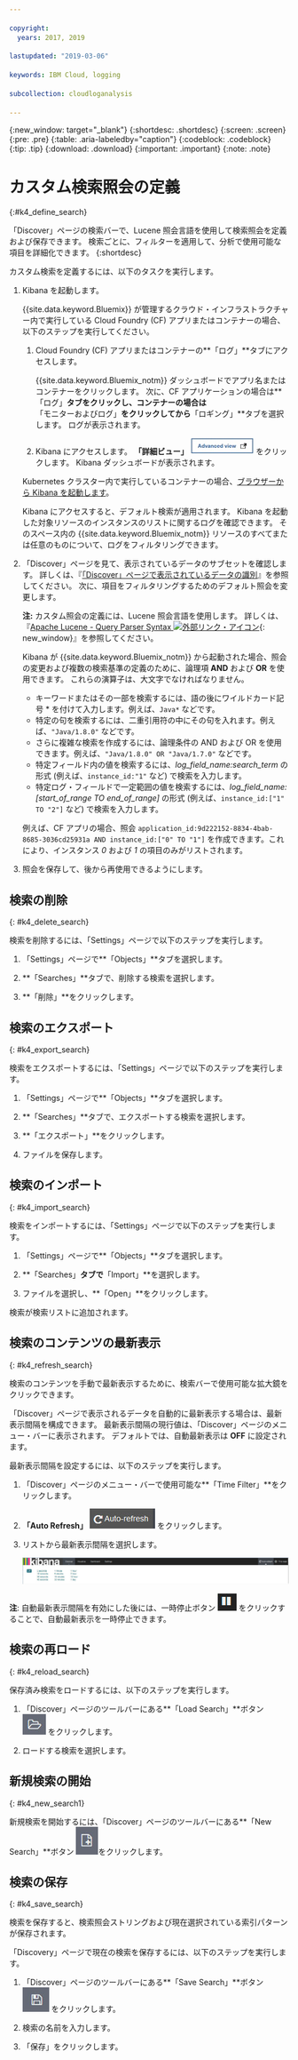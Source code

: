 ```yaml
---

copyright:
  years: 2017, 2019

lastupdated: "2019-03-06"

keywords: IBM Cloud, logging

subcollection: cloudloganalysis

---
```


{:new_window: target="_blank"}
{:shortdesc: .shortdesc}
{:screen: .screen}
{:pre: .pre}
{:table: .aria-labeledby="caption"}
{:codeblock: .codeblock}
{:tip: .tip}
{:download: .download}
{:important: .important}
{:note: .note}

# カスタム検索照会の定義
{:#k4_define_search}

「Discover」ページの検索バーで、Lucene 照会言語を使用して検索照会を定義および保存できます。 検索ごとに、フィルターを適用して、分析で使用可能な項目を詳細化できます。
{:shortdesc}

カスタム検索を定義するには、以下のタスクを実行します。

1. Kibana を起動します。

    {{site.data.keyword.Bluemix}} が管理するクラウド・インフラストラクチャー内で実行している Cloud Foundry (CF) アプリまたはコンテナーの場合、以下のステップを実行してください。
    
    1. Cloud Foundry (CF) アプリまたはコンテナーの**「ログ」**タブにアクセスします。 

        {{site.data.keyword.Bluemix_notm}} ダッシュボードでアプリ名またはコンテナーをクリックします。 次に、CF アプリケーションの場合は**「ログ」**タブをクリックし、コンテナーの場合は**「モニターおよびログ」**をクリックしてから**「ロギング」**タブを選択します。 ログが表示されます。

    2. Kibana にアクセスします。 **「詳細ビュー」** ![「詳細ビュー」リンク](images/logging_advanced_view.jpg "「詳細ビュー」リンク") をクリックします。 Kibana ダッシュボードが表示されます。
    
    Kubernetes クラスター内で実行しているコンテナーの場合、[ブラウザーから Kibana を起動します](/docs/services/CloudLogAnalysis/kibana4/k4_launch.html#launch_Kibana_from_browser1)。 
    
    Kibana にアクセスすると、デフォルト検索が適用されます。 Kibana を起動した対象リソースのインスタンスのリストに関するログを確認できます。 そのスペース内の {{site.data.keyword.Bluemix_notm}} リソースのすべてまたは任意のものについて、ログをフィルタリングできます。

2. 「Discover」ページを見て、表示されているデータのサブセットを確認します。 詳しくは、『[「Discover」ページで表示されているデータの識別](/docs/services/CloudLogAnalysis/kibana4/logging_kibana_analize_logs_interactively.html#k4_identify_data)』を参照してください。 次に、項目をフィルタリングするためのデフォルト照会を変更します。

    **注:** カスタム照会の定義には、Lucene 照会言語を使用します。 詳しくは、『[Apache Lucene - Query Parser Syntax  ![外部リンク・アイコン](../../../icons/launch-glyph.svg "外部リンク・アイコン")](https://lucene.apache.org/core/2_9_4/queryparsersyntax.html){: new_window}』を参照してください。
    
    Kibana が {{site.data.keyword.Bluemix_notm}} から起動された場合、照会の変更および複数の検索基準の定義のために、論理項 **AND** および **OR** を使用できます。 これらの演算子は、大文字でなければなりません。    
    
    * キーワードまたはその一部を検索するには、語の後にワイルドカード記号 \* を付けて入力します。例えば、`Java*` などです。 
    * 特定の句を検索するには、二重引用符の中にその句を入れます。例えば、`"Java/1.8.0"` などです。
    * さらに複雑な検索を作成するには、論理条件の AND および OR を使用できます。例えば、`"Java/1.8.0" OR "Java/1.7.0"` などです。
    * 特定フィールド内の値を検索するには、*log_field_name:search_term* の形式 (例えば、`instance_id:"1"` など) で検索を入力します。
    * 特定ログ・フィールドで一定範囲の値を検索するには、*log_field_name:[start_of_range TO end_of_range]* の形式 (例えば、`instance_id:["1" TO "2"]` など) で検索を入力します。

     例えば、CF アプリの場合、照会 `application_id:9d222152-8834-4bab-8685-3036cd25931a AND instance_id:["0" TO "1"]` を作成できます。これにより、インスタンス *0* および *1* の項目のみがリストされます。 

3. 照会を保存して、後から再使用できるようにします。 




## 検索の削除
{: #k4_delete_search}

検索を削除するには、「Settings」ページで以下のステップを実行します。

1. 「Settings」ページで**「Objects」**タブを選択します。

2. **「Searches」**タブで、削除する検索を選択します。

3. **「削除」**をクリックします。


## 検索のエクスポート
{: #k4_export_search}

検索をエクスポートするには、「Settings」ページで以下のステップを実行します。

1. 「Settings」ページで**「Objects」**タブを選択します。

2. **「Searches」**タブで、エクスポートする検索を選択します。

3. **「エクスポート」**をクリックします。

4. ファイルを保存します。

 
## 検索のインポート
{: #k4_import_search}

検索をインポートするには、「Settings」ページで以下のステップを実行します。

1. 「Settings」ページで**「Objects」**タブを選択します。

2. **「Searches」**タブで**「Import」**を選択します。

3. ファイルを選択し、**「Open」**をクリックします。

検索が検索リストに追加されます。

## 検索のコンテンツの最新表示
{: #k4_refresh_search}

検索のコンテンツを手動で最新表示するために、検索バーで使用可能な拡大鏡をクリックできます。 

「Discover」ページで表示されるデータを自動的に最新表示する場合は、最新表示間隔を構成できます。 最新表示間隔の現行値は、「Discover」ページのメニュー・バーに表示されます。 デフォルトでは、自動最新表示は **OFF** に設定されます。

最新表示間隔を設定するには、以下のステップを実行します。

1. 「Discover」ページのメニュー・バーで使用可能な**「Time Filter」**をクリックします。

2. **「Auto Refresh」** ![自動最新表示](images/k4_auto_refresh_icon.jpg "自動最新表示") をクリックします。

3. リストから最新表示間隔を選択します。 

    ![最新表示間隔のオプション](images/k4_change_autorefresh.jpg "最新表示間隔のオプション")


**注**: 自動最新表示間隔を有効にした後には、一時停止ボタン ![一時停止](images/k4_auto_refresh_pause_icon.jpg "一時停止") をクリックすることで、自動最新表示を一時停止できます。


## 検索の再ロード
{: #k4_reload_search}

保存済み検索をロードするには、以下のステップを実行します。

1. 「Discover」ページのツールバーにある**「Load Search」**ボタン ![検索のロード](images/k4_load_icon.jpg "検索のロード") をクリックします。

2. ロードする検索を選択します。 

## 新規検索の開始
{: #k4_new_search1}

新規検索を開始するには、「Discover」ページのツールバーにある**「New Search」**ボタン ![新規検索](images/k4_new_search_icon.jpg "新規検索")をクリックします。

## 検索の保存 
{: #k4_save_search}

検索を保存すると、検索照会ストリングおよび現在選択されている索引パターンが保存されます。

「Discovery」ページで現在の検索を保存するには、以下のステップを実行します。

1. 「Discover」ページのツールバーにある**「Save Search」**ボタン ![検索の保存](images/k4_save_search_icon.jpg "検索の保存") をクリックします。

2. 検索の名前を入力します。

3. 「保存」をクリックします。 
